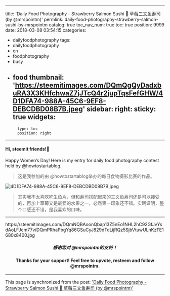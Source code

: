 
---
title: 'Daily Food Photography - Strawberry Salmon Sushi 🍣 草莓三文鱼寿司 (by @mrspointm)'
permlink: daily-food-photography-strawberry-salmon-sushi-by-mrspointm
catalog: true
toc_nav_num: true
toc: true
position: 9999
date: 2018-03-08 03:54:15
categories:
- dailyfoodphotography
tags:
- dailyfoodphotography
- cn
- foodphotography
- busy
- food
thumbnail: 'https://steemitimages.com/DQmQgQyDadxbuRA3X3KHfchwaZ7jJTcQ4r2jupTqsFefGHW/4D1DFA74-988A-45C6-9EF8-DEBCDBD08B7B.jpeg'
sidebar:
    right:
        sticky: true
widgets:
    -
        type: toc
        position: right
---


#### Hi, steemit friends!💙

Happy Women’s Day! Here is my entry for daily food photography contest held by @howtostartablog.
>这是我参加的由 @howtostartablog举办的每日食物摄影比赛的作品。

![4D1DFA74-988A-45C6-9EF8-DEBCDBD08B7B.jpeg](https://steemitimages.com/DQmQgQyDadxbuRA3X3KHfchwaZ7jJTcQ4r2jupTqsFefGHW/4D1DFA74-988A-45C6-9EF8-DEBCDBD08B7B.jpeg)

>其实我不太喜欢吃生鱼片，但和寿司搭配起来的三文鱼寿司还是可以接受的，再加上草莓又是最爱的水果之一，必然第一印象还不错。实践证明，整个口感还不错，是我喜欢的口味。

****
<div class="pull-left">https://steemitimages.com/DQmNQBAoonQbap13Z5nEo1NHL2hC92GfJvYsdAoLFJcm77v/DQmPRhaPbgYq86GSuCyJ829dTdLijRQz5SjbVtuwULnKzTE1680x8400.jpg</div>


##### <center>感谢您对 @mrspointm的支持！</center>
#### <center>Thanks for your support! Feel free to upvote, resteem and follow @mrspointm.</center>

- - -

This page is synchronized from the post: ['Daily Food Photography - Strawberry Salmon Sushi 🍣 草莓三文鱼寿司 (by @mrspointm)'](https://steemit.com/@mrspointm/daily-food-photography-strawberry-salmon-sushi-by-mrspointm)

